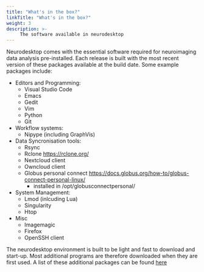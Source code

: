 ```yaml
---
title: "What's in the box?"
linkTitle: "What's in the box?"
weight: 3
description: >-
     The software available in neurodesktop
---
```


Neurodesktop comes with the essential software required for neuroimaging data analysis pre-installed. Each release is built with the most recent version of these packages available at the build date. Some example packages include:
* Editors and Programming:
     * Visual Studio Code
     * Emacs
     * Gedit
     * Vim
     * Python
     * Git
* Workflow systems:
     * Nipype (including GraphVis)
* Data Syncronisation tools:
     * Rsync
     * Rclone https://rclone.org/
     * Nextcloud client
     * Owncloud client
     * Globus personal connect https://docs.globus.org/how-to/globus-connect-personal-linux/
          * installed in /opt/globusconnectpersonal/
* System Management:
     * Lmod (inlcuding Lua)
     * Singularity
     * Htop
* Misc
     * Imagemagic
     * Firefox
     * OpenSSH client

The neurodesktop environment is built to be light and fast to download and start-up. Most additional programs are therefore downloaded when they are first used. A list of these additional packages can be found [here](https://github.com/NeuroDesk/neurodesk/blob/master/cvmfs/log.txt)
